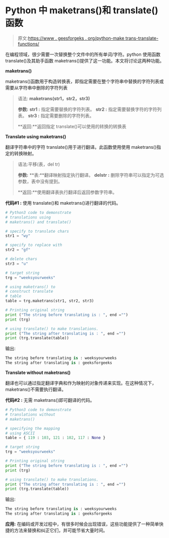 # Python 中 maketrans()和 translate()函数

> 原文:[https://www . geesforgeks . org/python-make trans-translate-functions/](https://www.geeksforgeeks.org/python-maketrans-translate-functions/)

在编程领域，很少需要一次替换整个文件中的所有单词/字符。python 使用函数 translate()及其助手函数 maketrans()提供了这一功能。本文将讨论这两种功能。

**maketrans()**

maketrans()函数用于构造转换表，即指定需要在整个字符串中替换的字符列表或需要从字符串中删除的字符列表

> 语法: **maketrans(str1，str2，str3)**
> 
> **参数:**
> **str1 :** 指定需要替换的字符列表。
> **str2 :** 指定需要替换字符的字符列表。
> **str3 :** 指定需要删除的字符列表。
> 
> **返回:**返回指定 translate()可以使用的转换的转换表

**Translate using maketrans()**

翻译字符串中的字符 translate()用于进行翻译。此函数使用使用 maketrans()指定的转换映射。

> 语法:平移(表，del tr)
> 
> **参数:**
> **表:**翻译映射指定执行翻译。
> **delstr :** 删除字符串可以指定为可选参数，表中没有提到。
> 
> **返回:**使用翻译表执行翻译后返回参数字符串。

**代码#1 :** 使用 translate()和 maketrans()进行翻译的代码。

```py
# Python3 code to demonstrate 
# translations using 
# maketrans() and translate()

# specify to translate chars
str1 = "wy"

# specify to replace with
str2 = "gf"

# delete chars
str3 = "u"

# target string 
trg = "weeksyourweeks"

# using maketrans() to 
# construct translate
# table
table = trg.maketrans(str1, str2, str3)

# Printing original string 
print ("The string before translating is : ", end ="")
print (trg)

# using translate() to make translations.
print ("The string after translating is : ", end ="")
print (trg.translate(table))
```

输出:

```py
The string before translating is : weeksyourweeks
The string after translating is : geeksforgeeks

```

**Translate without maketrans()**

翻译也可以通过指定翻译字典和作为映射的对象传递来实现。在这种情况下，maketrans()不需要执行翻译。

**代码#2 :** 无需 maketrans()即可翻译的代码。

```py
# Python3 code to demonstrate 
# translations without
# maketrans() 

# specifying the mapping 
# using ASCII 
table = { 119 : 103, 121 : 102, 117 : None }

# target string 
trg = "weeksyourweeks"

# Printing original string 
print ("The string before translating is : ", end ="")
print (trg)

# using translate() to make translations.
print ("The string after translating is : ", end ="")
print (trg.translate(table))
```

输出:

```py
The string before translating is : weeksyourweeks
The string after translating is : geeksforgeeks

```

**应用:**
在编码或开发过程中，有很多时候会出现错误，这些功能提供了一种简单快捷的方法来替换和纠正它们，并可能节省大量时间。